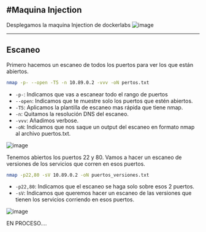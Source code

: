 #Maquina Injection
----

Desplegamos la maquina Injection de dockerlabs
![image](https://github.com/user-attachments/assets/e7778456-d009-4e5a-a50d-9209bb5f6c37)

---- 

## Escaneo
Primero hacemos un escaneo de todos los puertos para ver los que están abiertos.

```bash
nmap -p- --open -T5 -n 10.89.0.2 -vvv -oN pertos.txt
```

- `-p-`: Indicamos que vas a escanear todo el rango de puertos
- `--open`: Indicamos que te muestre solo los puertos que estén abiertos.
- `-T5`: Aplicamos la plantilla de escaneo mas rápida que tiene nmap.
- `-n`: Quitamos la resolución DNS del escaneo.
- `-vvv`: Añadimos verbose.
- `-oN`: Indicamos que nos saque un output del escaneo en formato nmap al archivo puertos.txt.

![image](https://github.com/user-attachments/assets/232b7fad-639a-4001-a8d5-77ad906378c4)

Tenemos abiertos los puertos 22 y 80. Vamos a hacer un escaneo de versiones de los servicios que corren en esos puertos.

```bash
nmap -p22,80 -sV 10.89.0.2 -oN puertos_versiones.txt
```

- `-p22,80`: Indicamos que el escaneo se haga solo sobre esos 2 puertos.
- `-sV`: Indicamos que queremos hacer un escaneo de las versiones que tienen los servicios corriendo en esos puertos.

![image](https://github.com/user-attachments/assets/8f579af8-b00f-46f1-9092-ad3cedee0ba9)


EN PROCESO....
